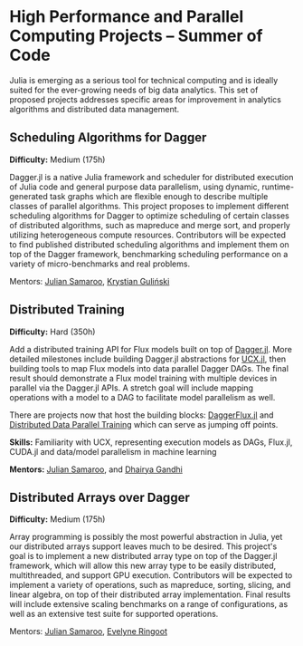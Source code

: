 # High Performance and Parallel Computing Projects – Summer of Code

Julia is emerging as a serious tool for technical computing and is ideally suited for the ever-growing needs of big data analytics. This set of proposed projects addresses specific areas for improvement in analytics algorithms and distributed data management.

## Scheduling Algorithms for Dagger

**Difficulty:** Medium (175h)

Dagger.jl is a native Julia framework and scheduler for distributed execution of Julia code and general purpose data parallelism, using dynamic, runtime-generated task graphs which are flexible enough to describe multiple classes of parallel algorithms. This project proposes to implement different scheduling algorithms for Dagger to optimize scheduling of certain classes of distributed algorithms, such as mapreduce and merge sort, and properly utilizing heterogeneous compute resources. Contributors will be expected to find published distributed scheduling algorithms and implement them on top of the Dagger framework, benchmarking scheduling performance on a variety of micro-benchmarks and real problems.

Mentors: [Julian Samaroo](https://github.com/jpsamaroo), [Krystian Guliński](https://github.com/krynju)

## Distributed Training

**Difficulty:** Hard (350h)

Add a distributed training API for Flux models built on top of [Dagger.jl](https://github.com/JuliaParallel/Dagger.jl). More detailed milestones include building Dagger.jl abstractions for [UCX.jl](https://github.com/JuliaParallel/UCX.jl), then building tools to map Flux models into data parallel Dagger DAGs. The final result should demonstrate a Flux model training with multiple devices in parallel via the Dagger.jl APIs. A stretch goal will include mapping operations with a model to a DAG to facilitate model parallelism as well.

There are projects now that host the building blocks: [DaggerFlux.jl](https://github.com/FluxML/DaggerFlux.jl) and [Distributed Data Parallel Training](https://github.com/DhairyaLGandhi/ResNetImageNet.jl) which can serve as jumping off points.

**Skills:** Familiarity with UCX, representing execution models as DAGs, Flux.jl, CUDA.jl and data/model parallelism in machine learning

**Mentors:** [Julian Samaroo](https://github.com/jpsamaroo), and [Dhairya Gandhi](https://github.com/DhairyaLGandhi)

## Distributed Arrays over Dagger

**Difficulty:** Medium (175h)

Array programming is possibly the most powerful abstraction in Julia, yet our distributed arrays support leaves much to be desired. This project's goal is to implement a new distributed array type on top of the Dagger.jl framework, which will allow this new array type to be easily distributed, multithreaded, and support GPU execution. Contributors will be expected to implement a variety of operations, such as mapreduce, sorting, slicing, and linear algebra, on top of their distributed array implementation. Final results will include extensive scaling benchmarks on a range of configurations, as well as an extensive test suite for supported operations.

Mentors: [Julian Samaroo](https://github.com/jpsamaroo), [Evelyne Ringoot](https://github.com/evelyne-ringoot)
